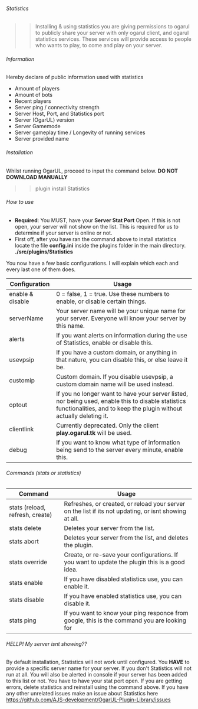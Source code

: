 ###### Statistics 
>> Installing & using statistics you are giving permissions to ogarul to publicly share your server with only ogarul client, and ogarul statistics services. These services will provide access to people who wants to play, to come and play on your server. 

###### Information
Hereby declare of public information used with statistics
* Amount of players
* Amount of bots
* Recent players
* Server ping / connectivity strength
* Server Host, Port, and Statistics port
* Server (OgarUL) version
* Server Gamemode
* Server gameplay time / Longevity of running services
* Server provided name

###### Installation
Whilst running OgarUL, proceed to input the command below. **DO NOT DOWNLOAD MANUALLY**
>> plugin install Statistics

###### How to use
* **Required**: You MUST, have your **Server Stat Port** Open. If this is not open, your server will not show on the list. This is required for us to determine if your server is online or not.
* First off, after you have ran the command above to install statistics locate the file **config.ini** inside the plugins folder in the main directory. **./src/plugins/Statistics**

You now have a few basic configurations. I will explain which each and every last one of them does.

Configuration      | Usage
-------------------|--------------
enable & disable   | 0 = false, 1 = true. Use these numbers to enable, or disable certain things.
serverName         | Your server name will be your unique name for your server. Everyone will know your server by this name.
alerts             | If you want alerts on information during the use of Statistics, enable or disable this.
usevpsip           | If you have a custom domain, or anything in that nature, you can disable this, or else leave it be.
customip           | Custom domain. If you disable usevpsip, a custom domain name will be used instead.
optout             | If you no longer want to have your server listed, nor being used, enable this to disable statistics functionalities, and to keep the plugin without actually deleting it.
clientlink         | Currently deprecated. Only the client **play.ogarul.tk** will be used.
debug              | If you want to know what type of information being send to the server every minute, enable this.

###### Commands (stats or statistics)
Command           | Usage
------------------|-------------
stats (reload, refresh, create) | Refreshes, or created, or reload your server on the list if its not updating, or isnt showing at all.
stats delete      | Deletes your server from the list.
stats abort       | Deletes your server from the list, and deletes the plugin.
stats override    | Create, or re-save your configurations. If you want to update the plugin this is a good idea.
stats enable      | If you have disabled statistics use, you can enable it.
stats disable     | If you have enabled statistics use, you can disable it.
stats ping        | If you want to know your ping responce from google, this is the command you are looking for

###### HELLP! My server isnt showing??
By default installation, Statistics will not work until configured. You **HAVE** to provide a specific server name for your server. If you don't Statistics will not run at all. You will also be alerted in console if your server has been added to this list or not. You have to have your stat port open. If you are getting errors, delete statistics and reinstall using the command above. If you have any other unrelated issues make an issue about Statistics here https://github.com/AJS-development/OgarUL-Plugin-Library/issues
